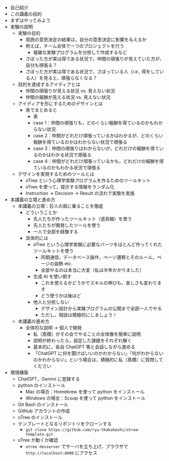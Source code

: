 - 自己紹介
- この講義の目的
- まずはやってみよう
- 実験の説明
  - 実験の目的
    - 周囲の意思決定の結果は，自分の意思決定に影響を与えるか
    - 例えば，チーム全体で一つのプロジェクトを行う
      - 複雑な実験プログラムを分担して作成するなど
    - さぼった方が実は得である状況で，仲間の頑張りが見えていた方が，自分も頑張る？
    - さぼった方が実は得である状況で，さぼっている人（i.e., 得をしている人）を見ると，頑張らなくなる？
  - 目的を達成するアイディアとは
    - 仲間の頑張りが見える状況 vs. 見えない状況
    - 仲間の報酬が見える状況 vs. 見えない状況
  - アイディアを形にするためのデザインとは
    - 表でまとめると
      - 表
      - case 1：仲間の頑張りも，どのくらい報酬を得ているのかもわからない状況
      - case 2：仲間がどれだけ頑張っているかはわかるが，どのくらい報酬を得ているのかはわからない状況で頑張る
      - case 3：仲間の頑張りはわからないが，どれだけの報酬を得ているのかはわかる状況で頑張る
      - case 4：仲間がどれだけ頑張っているかも，どれだけの報酬を得ているのかもわかる状況で頑張る
  - デザインを実現するためのツールとは
    - oTree という心理学実験プログラムを作るためのツールキット
    - oTree を使って，提示する情報をランダム化
    - Instruction -> Decision -> Result の流れで実験を実施
- 本講義の立場と進め方
  - 本講義の立場：巨人の肩に乗ることを徹底
    - どういうことか
      - 先人たちが作ったツールキット（道具箱）を使う
      - 先人たちが開発したツールを使う
      - 一人で全部を経験する
    - 具体的には
      - oTree という心理学実験に必要なパーツをほとんど作ってくれたツールキットを使う
        - 同期通信，データベース操作，ページ遷移とそのルール，ページの装飾 etc.
        - 全部やるのは本当に大変（私は半年かかりました）
      - 生成 AI を使い倒す
        - これを使えるかどうかでスキルの伸びも，楽しさも変わります
        - どう使うかは後ほど
      - 他人と分担しない
        - デザイン設計から実験プログラムの公開まで全部一人でやる
        - ただし，相談は積極的にしましょう！
  - 本講義の進め方
    - 全体的な説明 -> 個人で開発
      - 私（髙橋）がその会でやることの全体像を簡単に説明
      - 説明が終わったら，設定した課題をそれぞれ解く
      - 基本的に，各自 ChatGPT 等と会話しながら進める
      - 「ChatGPT に何を聞けばいいのかわからない」「何がわからないのかわからない」という場合は，積極的に私（髙橋）に質問してください
- 環境構築
  - ChatGPT，Gemini に登録する
  - python のインストール
    - Mac の場合：Homebrew を使って python をインストール
    - Windows の場合：Scoop を使って python をインストール
  - Git Bash のインストール
  - GitHub アカウントの作成
  - oTree のインストール
  - テンプレートとなるリポジトリをクローンする
    - `git clone https://github.com/ryu-thakahashi/otree-template.git`
  - oTree が動くか確認
    - `otree devserver` でサーバを立ち上げ，ブラウザで `http://localhost:8000` にアクセス